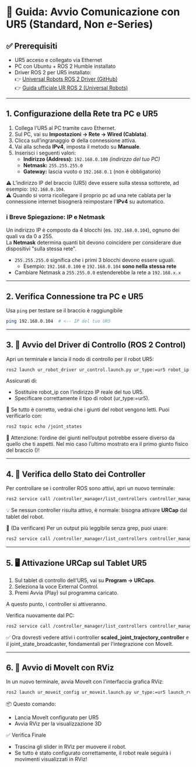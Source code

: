 # 🦾 Guida: Avvio Comunicazione con UR5 (Standard, Non *e*-Series)

## ✅ Prerequisiti

- UR5 acceso e collegato via Ethernet
- PC con Ubuntu + ROS 2 Humble installato
- Driver ROS 2 per UR5 installato:  
  👉 [Universal Robots ROS 2 Driver (GitHub)](https://github.com/UniversalRobots/Universal_Robots_ROS2_Driver)  
  👉 [Guida ufficiale UR ROS 2 (Universal Robots)](https://docs.universal-robots.com/Universal_Robots_ROS2_Documentation/doc/ur_robot_driver/ur_robot_driver/doc/usage/toc.html)

---



## 1. Configurazione della Rete tra PC e UR5

1. Collega l'UR5 al PC tramite cavo Ethernet.
2. Sul PC, vai su **Impostazioni → Rete → Wired (Cablata)**.
3. Clicca sull’ingranaggio ⚙️ della connessione attiva.
4. Vai alla scheda **IPv4**, imposta il metodo su **Manuale**.
5. Inserisci i seguenti valori:
   - **Indirizzo (Address):** `192.168.0.100` *(indirizzo del tuo PC)*
   - **Netmask:** `255.255.255.0`
   - **Gateway:** lascia vuoto o `192.168.0.1` (non è obbligatorio)

⚠️ L’indirizzo IP del braccio (UR5) deve essere sulla stessa sottorete, ad esempio: `192.168.0.104`.  
⚠️ Quando si vorra ricollegare il proprio pc ad una rete cablata per la connessione internet bisognerà reimpostare l'**IPv4** su automatico. 


### ℹ️ Breve Spiegazione: IP e Netmask

Un indirizzo IP è composto da 4 blocchi (es. `192.168.0.104`), ognuno dei quali va da 0 a 255.  
La **Netmask** determina quanti bit devono coincidere per considerare due dispositivi "sulla stessa rete".

- `255.255.255.0` significa che i primi 3 blocchi devono essere uguali.
  - Esempio: `192.168.0.100` e `192.168.0.104` **sono nella stessa rete**
- Cambiare Netmask a `255.255.0.0` estenderebbe la rete a `192.168.x.x`

---



## 2. Verifica Connessione tra PC e UR5

Usa `ping` per testare se il braccio è raggiungibile

```bash
ping 192.168.0.104  # <-- IP del tuo UR5
```

---



## 3. 🧩 Avvio del Driver di Controllo (ROS 2 Control)

Apri un terminale e lancia il nodo di controllo per il robot UR5:
```bash
ros2 launch ur_robot_driver ur_control.launch.py ur_type:=ur5 robot_ip:=192.168.0.104
```
Assicurati di:
- Sostituire robot_ip con l’indirizzo IP reale del tuo UR5.
- Specificare correttamente il tipo di robot (ur_type:=ur5).

👀 Se tutto è corretto, vedrai che i giunti del robot vengono letti. Puoi verificarlo con:

```bash
ros2 topic echo /joint_states
```
📝 Attenzione: l’ordine dei giunti nell’output potrebbe essere diverso da quello che ti aspetti. Nel mio caso l’ultimo mostrato era il primo giunto fisico del braccio ()!

---



## 4. 🧪 Verifica dello Stato dei Controller

Per controllare se i controller ROS sono attivi, apri un nuovo terminale:

```bash
ros2 service call /controller_manager/list_controllers controller_manager_msgs/srv/ListControllers {} | grep active
```

💡 Se nessun controller risulta attivo, è normale: bisogna attivare **URCap** dal tablet del robot.

📌 (Da verificare) Per un output più leggibile senza grep, puoi usare:

```bash
ros2 service call /controller_manager/list_controllers controller_manager_msgs/srv/ListControllers {} -o yaml
```

---



## 5. 🖥️ Attivazione URCap sul Tablet UR5
1. Sul tablet di controllo dell’UR5, vai su **Program → URCaps**. 
2. Seleziona la voce External Control.
3. Premi Avvia (Play) sul programma caricato.

A questo punto, i controller si attiveranno.

Verifica nuovamente dal PC:

```bash
ros2 service call /controller_manager/list_controllers controller_manager_msgs/srv/ListControllers {} | grep active
```

✅ Ora dovresti vedere attivi i controller **scaled_joint_trajectory_controller** e il joint_state_broadcaster, fondamentali per l'integrazione con MoveIt.

---



## 6. 🤖 Avvio di MoveIt con RViz
In un nuovo terminale, avvia MoveIt con l'interfaccia grafica RViz:

```bash
ros2 launch ur_moveit_config ur_moveit.launch.py ur_type:=ur5 launch_rviz:=true
```

📦 Questo comando:
- Lancia MoveIt configurato per UR5
- Avvia RViz per la visualizzazione 3D

✅ Verifica Finale
- Trascina gli slider in RViz per muovere il robot.
- Se tutto è stato configurato correttamente, il robot reale seguirà i movimenti visualizzati in RViz!
